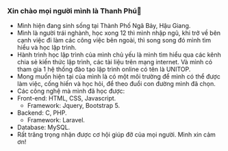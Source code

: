 ### Xin chào mọi người mình là Thanh Phú👋
- Mình hiện đang sinh sống tại Thành Phố Ngã Bảy, Hậu Giang.
- Mình là người trái nghành, học xong 12 thì mình nhập ngũ, khi trở về bên cạnh việc đi làm các công việc bên ngoài, thì song song đó mình tìm hiểu và học lập trình.
- Hành trình học lập trình của mình chủ yếu là mình tìm hiểu qua các kênh chia sẻ kiến thức lập trình, các tài liệu trên mạng internet. Và mình có tham gia 1 hệ thống đào tạo lập trình online có tên là UNITOP.
- Mong muốn hiện tại của mình là có một môi trường để mình có thể được làm việc, cống hiến và học hỏi, để theo đuổi con đường mình đã chọn.
- Các công nghệ mà mình đã học được:
- Front-end: HTML, CSS, Javascript.
  + Framework: Jquery, Bootstrap 5.
- Backend: C, PHP.
  + Framework: Laravel.
- Database: MySQL.
- Rất trâng trọng nhận được cơ hội giúp đỡ của mọi người. Mình xin cảm ơn! 
<!--
**PhuJs/PhuJs** is a ✨ _special_ ✨ repository because its `README.md` (this file) appears on your GitHub profile.

Here are some ideas to get you started:

- 🔭 Hiện tại mình là 1 một  trái nghành có đam mê với Lập trình nên mình quyết định theo con đường này.
- 🌱 Con đường học lập trình của mình chủ yếu là tự học, mình học qua các khóa học trên mạng và có đăng kí học tại các hệ thống đào tạo online.
- 👯 Mình rất mong muốn có một môi trường để mình được học hỏi, phát triển và cống hiến tất cả những gì mình có cho công việc lập trình này.
- 💬 Mọi người có n
- 📫 How to reach me: ...
- 😄 Pronouns: ...
- ⚡ Fun fact: ...
-->
